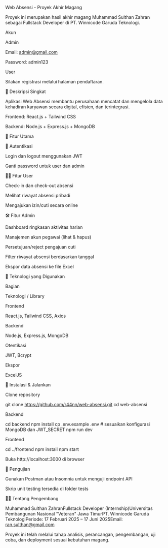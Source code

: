 Web Absensi - Proyek Akhir Magang

Proyek ini merupakan hasil akhir magang Muhammad Sulthan Zahran sebagai Fullstack Developer di PT. Winnicode Garuda Teknologi.

Akun 

Admin

Email: admin@gmail.com

Password: admin123

User

Silakan registrasi melalui halaman pendaftaran.

📌 Deskripsi Singkat

Aplikasi Web Absensi membantu perusahaan mencatat dan mengelola data kehadiran karyawan secara digital, efisien, dan terintegrasi.

Frontend: React.js + Tailwind CSS

Backend: Node.js + Express.js + MongoDB

🎯 Fitur Utama

🔐 Autentikasi

Login dan logout menggunakan JWT

Ganti password untuk user dan admin

👨‍💼 Fitur User

Check-in dan check-out absensi

Melihat riwayat absensi pribadi

Mengajukan izin/cuti secara online

🛠️ Fitur Admin

Dashboard ringkasan aktivitas harian

Manajemen akun pegawai (lihat & hapus)

Persetujuan/reject pengajuan cuti

Filter riwayat absensi berdasarkan tanggal

Ekspor data absensi ke file Excel

🧰 Teknologi yang Digunakan

Bagian

Teknologi / Library

Frontend

React.js, Tailwind CSS, Axios

Backend

Node.js, Express.js, MongoDB

Otentikasi

JWT, Bcrypt

Ekspor

ExcelJS

🚀 Instalasi & Jalankan

Clone repository

git clone https://github.com/r44nn/web-absensi.git
cd web-absensi

Backend

cd backend
npm install
cp .env.example .env   # sesuaikan konfigurasi MongoDB dan JWT_SECRET
npm run dev

Frontend

cd ../frontend
npm install
npm start

Buka http://localhost:3000 di browser

🧪 Pengujian

Gunakan Postman atau Insomnia untuk menguji endpoint API

Skrip unit testing tersedia di folder tests

👨‍💻 Tentang Pengembang

Muhammad Sulthan ZahranFullstack Developer (Internship)Universitas Pembangunan Nasional "Veteran" Jawa TimurPT. Winnicode Garuda TeknologiPeriode: 17 Februari 2025 – 17 Juni 2025Email: ran.sulthan@gmail.com

Proyek ini telah melalui tahap analisis, perancangan, pengembangan, uji coba, dan deployment sesuai kebutuhan magang.

